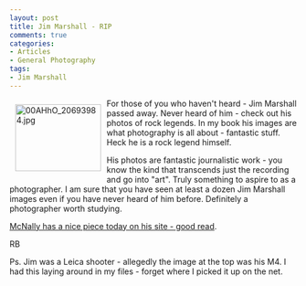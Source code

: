 ```yaml
---
layout: post
title: Jim Marshall - RIP
comments: true
categories:
- Articles
- General Photography
tags:
- Jim Marshall
---
```

<a rel="lightbox" href="/wp-content/uploads/2010/03/00AHhO_20693984.jpg"><img title="00AHhO_20693984.jpg" src="/wp-content/uploads/2010/03/.thumbs/.00AHhO_20693984.jpg" border="0" alt="00AHhO_20693984.jpg" hspace="10" vspace="10" width="150" height="117" align="left" /></a>For those of you who haven't heard - Jim Marshall passed away. Never heard of him - check out his photos of rock legends. In my book his images are what photography is all about - fantastic stuff. Heck he is a rock legend himself.

His photos are fantastic journalistic work - you know the kind that transcends just the recording and go into "art". Truly something to aspire to as a photographer. I am sure that you have seen at least a dozen Jim Marshall images even if you have never heard of him before. Definitely a photographer worth studying.

<a href="http://www.joemcnally.com/blog/2010/03/24/jims-gone/?utm_source=feedburner&amp;utm_medium=feed&amp;utm_campaign=Feed%3A+joemcnally+%28Joe+McNally%27s+Blog%29">McNally has a nice piece today on his site - good read</a>.

RB

Ps. Jim was a Leica shooter - allegedly the image at the top was his M4. I had this laying around in my files - forget where I picked it up on the net.